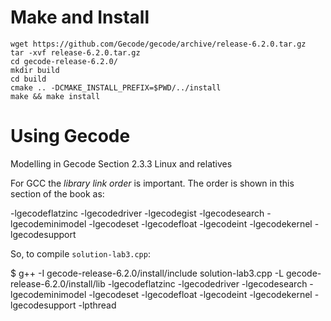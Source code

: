 # Make and Install

```
wget https://github.com/Gecode/gecode/archive/release-6.2.0.tar.gz
tar -xvf release-6.2.0.tar.gz
cd gecode-release-6.2.0/
mkdir build
cd build
cmake .. -DCMAKE_INSTALL_PREFIX=$PWD/../install
make && make install
```

# Using Gecode

Modelling in Gecode
Section 2.3.3
Linux and relatives

For GCC the *library link order* is important. The order is shown in this
section of the book as:

-lgecodeflatzinc -lgecodedriver -lgecodegist -lgecodesearch -lgecodeminimodel -lgecodeset -lgecodefloat -lgecodeint -lgecodekernel -lgecodesupport

So, to compile `solution-lab3.cpp`:

$ g++ -I gecode-release-6.2.0/install/include solution-lab3.cpp -L gecode-release-6.2.0/install/lib -lgecodeflatzinc -lgecodedriver -lgecodesearch -lgecodeminimodel -lgecodeset -lgecodefloat -lgecodeint -lgecodekernel -lgecodesupport -lpthread
